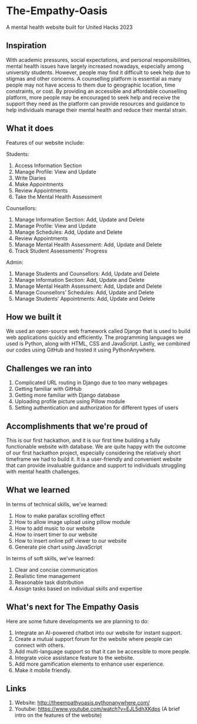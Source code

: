 # The-Empathy-Oasis
A mental health website built for United Hacks 2023

## Inspiration
With academic pressures, social expectations, and personal responsibilities, mental health issues have largely increased nowadays, especially among university students. However, people may find it difficult to seek help due to stigmas and other concerns. A counselling platform is essential as many people may not have access to them due to geographic location, time constraints, or cost. By providing an accessible and affordable counselling platform, more people may be encouraged to seek help and receive the support they need as the platform can provide resources and guidance to help individuals manage their mental health and reduce their mental strain.

## What it does
Features of our website include:

Students:
1. Access Information Section
2. Manage Profile: View and Update
3. Write Diaries
4. Make Appointments
5. Review Appointments
6. Take the Mental Health Assessment
   
Counsellors:
1. Manage Information Section: Add, Update and Delete
2. Manage Profile: View and Update
3. Manage Schedules: Add, Update and Delete
4. Review Appointments
5. Manage Mental Health Assessment: Add, Update and Delete
6. Track Student Assessments’ Progress
   
Admin:
1. Manage Students and Counsellors: Add, Update and Delete
2. Manage Information Section: Add, Update and Delete
3. Manage Mental Health Assessment: Add, Update and Delete
4. Manage Counsellors’ Schedules: Add, Update and Delete
5. Manage Students’ Appointments: Add, Update and Delete

## How we built it
We used an open-source web framework called Django that is used to build web applications quickly and efficiently. The programming languages we used is Python, along with HTML, CSS and JavaScript. Lastly, we combined our codes using GitHub and hosted it using PythonAnywhere.

## Challenges we ran into
1. Complicated URL routing in Django due to too many webpages
2. Getting familiar with GitHub
3. Getting more familiar with Django database
4. Uploading profile picture using Pillow module
5. Setting authentication and authorization for different types of users

## Accomplishments that we're proud of
This is our first hackathon, and it is our first time building a fully functionable website with database. We are quite happy with the outcome of our first hackathon project, especially considering the relatively short timeframe we had to build it. It is a user-friendly and convenient website that can provide invaluable guidance and support to individuals struggling with mental health challenges.

## What we learned
In terms of technical skills, we’ve learned:
1. How to make parallax scrolling effect
2. How to allow image upload using pillow module
3. How to add music to our website
4. How to insert timer to our website
5. How to insert online pdf viewer to our website
6. Generate pie chart using JavaScript

In terms of soft skills, we’ve learned:
1. Clear and concise communication
2. Realistic time management
3. Reasonable task distribution
4. Assign tasks based on individual skills and expertise

## What's next for The Empathy Oasis
Here are some future developments we are planning to do:
1. Integrate an AI-powered chatbot into our website for instant support.
2. Create a mutual support forum for the website where people can connect with others.
3. Add multi-language support so that it can be accessible to more people.
4. Integrate voice assistance feature to the website.
5. Add more gamification elements to enhance user experience.
6. Make it mobile friendly.

## Links
1. Website: http://theempathyoasis.pythonanywhere.com/ 
2. Youtube: https://www.youtube.com/watch?v=EJL5dhXKdps (A brief intro on the features of the website)
